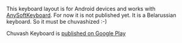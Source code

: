 This keyboard layout is for Android devices and works with [AnySoftKeyboard](http://code.google.com/p/softkeyboard/). For now it is not published yet. It is a Belarussian keyboard. So it must be chuvashized :-)

Chuvash Keyboard is [published on Google Play](https://play.google.com/store/apps/details?id=eu.chuvash.android.anysoftkeyboard)